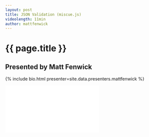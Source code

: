 ```yaml
---
layout: post
title: JSON Validation (miscue.js)
videolength: 11min
author: mattfenwick
---
```


# {{ page.title }}

## Presented by Matt Fenwick


{% include bio.html presenter=site.data.presenters.mattfenwick %}

<div class="fluid-width-video-wrapper"><iframe src="//www.youtube.com/embed/BA9m7moNHQ0" frameborder="0" allowfullscreen></iframe></div>
